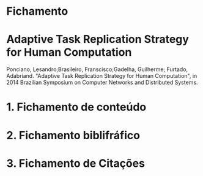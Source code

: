 # Fichamento
# Adaptive Task Replication Strategy for Human Computation
Ponciano, Lesandro;Brasileiro, Franscisco;Gadelha, Guilherme; Furtado, Adabriand. "Adaptive Task Replication Strategy for Human Computation", in 2014 Brazilian Symposium on Computer Networks and Distributed Systems.
# 1. Fichamento de conteúdo

# 2. Fichamento biblifráfico

# 3. Fichamento de Citações


